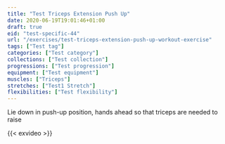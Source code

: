 ```yaml
---
title: "Test Triceps Extension Push Up"
date: 2020-06-19T19:01:46+01:00
draft: true
eid: "test-specific-44"
url: "/exercises/test-triceps-extension-push-up-workout-exercise"
tags: ["Test tag"]
categories: ["Test category"]
collections: ["Test collection"]
progressions: ["Test progression"]
equipment: ["Test equipment"]
muscles: ["Triceps"]
stretches: ["Test1 Stretch"]
flexibilities: ["Test flexibility"]
---
```

Lie down in push-up position, hands ahead so that triceps are needed to raise
<!--more-->

{{< exvideo >}}
